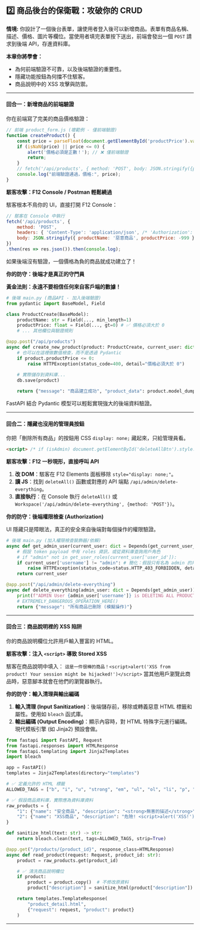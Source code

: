 ## 2️⃣ 商品後台的保衛戰：攻破你的 CRUD

**情境:** 你設計了一個後台表單，讓使用者登入後可以新增商品。表單有商品名稱、描述、價格、圖片等欄位。當使用者填完表單按下送出，前端會發出一個 `POST` 請求到後端 API，存進資料庫。


**本章你將學會：**

  * 為何前端驗證不可靠，以及後端驗證的重要性。
  * 隱藏功能按鈕為何擋不住駭客。
  * 商品說明中的 XSS 攻擊與防禦。 

-----

#### 回合一：新增商品的前端驗證

你在前端寫了完美的商品價格驗證：

```javascript
// 前端 product_form.js (壞範例 - 僅前端驗證)
function createProduct() {
    const price = parseFloat(document.getElementById('productPrice').value);
    if (isNaN(price) || price <= 0) {
        alert('價格必須是正數！'); // ❌ 僅前端驗證
        return;
    }
    // fetch('/api/products', { method: 'POST', body: JSON.stringify({price: price, ...}) ... });
    console.log("前端驗證通過，價格:", price);
}
```

**駭客攻擊：F12 Console / Postman 輕鬆繞過**

駭客根本不鳥你的 UI，直接打開 F12 Console：

```javascript
// 駭客在 Console 中執行
fetch('/api/products', {
    method: 'POST',
    headers: { 'Content-Type': 'application/json', /* 'Authorization': 'Bearer ...' */ },
    body: JSON.stringify({ productName: '惡意商品', productPrice: -999 }) // 😈 負數價格
})
.then(res => res.json()).then(console.log);
```

如果後端沒有驗證，一個價格為負的商品就成功建立了！

**你的防守：後端才是真正的守門員**

**黃金法則：永遠不要相信任何來自客戶端的數據！**

```python
# 後端 main.py (商品API - 加入後端驗證)
from pydantic import BaseModel, Field

class ProductCreate(BaseModel):
    productName: str = Field(..., min_length=1)
    productPrice: float = Field(..., gt=0) # ✅ 價格必須大於 0
    # ... 其他欄位與驗證規則

@app.post("/api/products")
async def create_new_product(product: ProductCreate, current_user: dict = Depends(get_current_user_from_token)):
    # 也可以在這裡做數值檢查，而不是透過 Pydantic
    if product.productPrice <= 0:
        raise HTTPException(status_code=400, detail="價格必須大於 0")
     
    # 實際儲存到資料庫...
    db.save(product)

    return {"message": "商品建立成功", "product_data": product.model_dump()}
```

FastAPI 結合 Pydantic 模型可以輕鬆實現強大的後端資料驗證。

-----

#### 回合二：隱藏也沒用的管理員按鈕

你把「刪除所有商品」的按鈕用 CSS `display: none;` 藏起來，只給管理員看。

```html
<script> /* if (isAdmin) document.getElementById('deleteAllBtn').style.display = 'block'; */ </script>
```

**駭客攻擊：F12 一秒現形，直接呼叫 API**

1.  **改 DOM**：駭客在 F12 Elements 面板移除 `style="display: none;"`。
2.  **讀 JS**：找到 `deleteAll()` 函數或對應的 API 端點 `/api/admin/delete-everything`。
3.  **直接執行**：在 Console 執行 `deleteAll()` 或 `Workspace('/api/admin/delete-everything', {method: 'POST'})`。

**你的防守：後端權限檢查 (Authorization)**

UI 隱藏只是障眼法，真正的安全來自後端對每個操作的權限驗證。

```python
# 後端 main.py (加入權限檢查裝飾器/依賴)
async def get_admin_user(current_user: dict = Depends(get_current_user_from_token)):
    # 假設 token payload 中有 roles 資訊，或從資料庫查詢用戶角色
    # if "admin" not in get_user_roles(current_user['user_id']):
    if current_user['username'] != "admin": # 簡化：假設只有名為 admin 的用戶是管理員
        raise HTTPException(status_code=status.HTTP_403_FORBIDDEN, detail="沒有權限執行此操作")
    return current_user

@app.post("/api/admin/delete-everything")
async def delete_everything(admin_user: dict = Depends(get_admin_user)): # ✅ 依賴注入，自動做權限檢查
    print(f"ADMIN User {admin_user['username']} is DELETING ALL PRODUCTS!")
    # EXTREMELY_DANGEROUS_OPERATION_HERE()
    return {"message": "所有商品已刪除 (模擬操作)"}
```

-----

#### 回合三：商品說明裡的 XSS 陷阱

你的商品說明欄位允許用戶輸入豐富的 HTML。

**駭客攻擊：注入 `<script>` 導致 Stored XSS**

駭客在商品說明中填入：
`這是一件很棒的商品！<script>alert('XSS from product! Your session might be hijacked!')</script>`
當其他用戶瀏覽此商品時，惡意腳本就會在他們的瀏覽器執行。

**你的防守：輸入清理與輸出編碼**

1.  **輸入清理 (Input Sanitization)**：後端儲存前，移除或轉義惡意 HTML 標籤和屬性。使用如 `bleach` 函式庫。
2.  **輸出編碼 (Output Encoding)**：顯示內容時，對 HTML 特殊字元進行編碼。現代模板引擎 (如 Jinja2) 預設會做。
 

```python
from fastapi import FastAPI, Request
from fastapi.responses import HTMLResponse
from fastapi.templating import Jinja2Templates
import bleach

app = FastAPI()
templates = Jinja2Templates(directory="templates")

# ✅ 定義允許的 HTML 標籤
ALLOWED_TAGS = ["b", "i", "u", "strong", "em", "ul", "ol", "li", "p", "br"]

# ✅ 假設商品資料庫，實際應為資料庫資料
raw_products = {
    "1": {"name": "安全商品", "description": "<strong>無害的描述</strong>"},
    "2": {"name": "XSS商品", "description": "危險! <script>alert('XSS!')</script>"}
}

def sanitize_html(text: str) -> str:
    return bleach.clean(text, tags=ALLOWED_TAGS, strip=True)

@app.get("/products/{product_id}", response_class=HTMLResponse)
async def read_product(request: Request, product_id: str):
    product = raw_products.get(product_id)

    # ✅ 清洗商品說明欄位
    if product:
        product = product.copy()  # 不修改原資料
        product["description"] = sanitize_html(product["description"])

    return templates.TemplateResponse(
        "product_detail.html",
        {"request": request, "product": product}
    )

```
 

-----
 